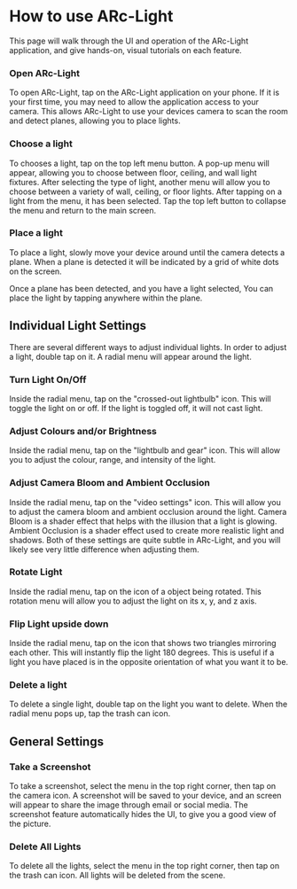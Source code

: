 # How to use ARc-Light

This page will walk through the UI and operation of the ARc-Light application, and give hands-on, visual tutorials on each feature.


### Open ARc-Light
To open ARc-Light, tap on the ARc-Light application on your phone. If it is your first time, you may need to allow the application access to your camera. This allows ARc-Light to use your devices camera to scan the room and detect planes, allowing you to place lights.

### Choose a light
To chooses a light, tap on the top left menu button. A pop-up menu will appear, allowing you to choose between floor, ceiling, and wall light fixtures. After selecting the type of light, another menu will allow you to choose between a variety of wall, ceiling, or floor lights. After tapping on a light from the menu, it has been selected. Tap the top left button to collapse the menu and return to the main screen.

### Place a light
To place a light, slowly move your device around until the camera detects a plane. When a plane is detected it will be indicated by a grid of white dots on the screen.  
  
Once a plane has been detected, and you have a light selected, You can place the light by tapping anywhere within the plane.

## Individual Light Settings
There are several different ways to adjust individual lights. In order to adjust a light, double tap on it. A radial menu will appear around the light.

### Turn Light On/Off
Inside the radial menu, tap on the "crossed-out lightbulb" icon. This will toggle the light on or off. If the light is toggled off, it will not cast light. 

### Adjust Colours and/or Brightness
Inside the radial menu, tap on the "lightbulb and gear" icon. This will allow you to adjust the colour, range, and intensity of the light.

### Adjust Camera Bloom and Ambient Occlusion
Inside the radial menu, tap on the "video settings" icon. This will allow you to adjust the camera bloom and ambient occlusion around the light. Camera Bloom is a shader effect that helps with the illusion that a light is glowing. Ambient Occlusion is a shader effect used to create more realistic light and shadows. Both of these settings are quite subtle in ARc-Light, and you will likely see very little difference when adjusting them.

### Rotate Light
Inside the radial menu, tap on the icon of a object being rotated. This rotation menu will allow you to adjust the light on its x, y, and z axis.

### Flip Light upside down
Inside the radial menu, tap on the icon that shows two triangles mirroring each other. This will instantly flip the light 180 degrees. This is useful if a light you have placed is in the opposite orientation of what you want it to be.

### Delete a light
To delete a single light, double tap on the light you want to delete. When the radial menu pops up, tap the trash can icon.


## General Settings

### Take a Screenshot
To take a screenshot, select the menu in the top right corner, then tap on the camera icon. A screenshot will be saved to your device, and an screen will appear to share the image through email or social media. The screenshot feature automatically hides the UI, to give you a good view of the picture.

### Delete All Lights
To delete all the lights, select the menu in the top right corner, then tap on the trash can icon. All lights will be deleted from the scene.
